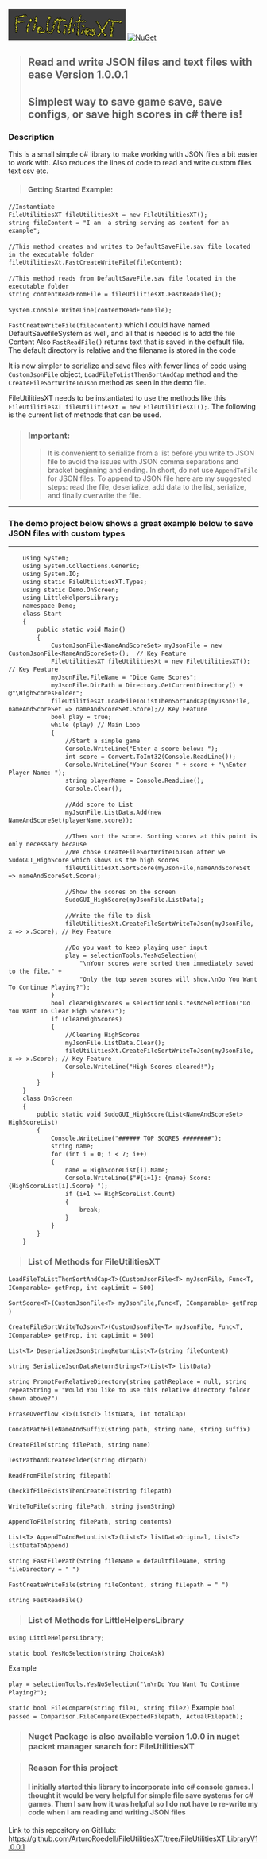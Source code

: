 ![image info](./icon/FileUtilitiesXT_icon.png)
[![NuGet](https://img.shields.io/nuget/vpre/ArturoRoedell.Util.FileUtilitiesXT.svg)](https://www.nuget.org/packages/downloader)

>## Read and write JSON files and text files with ease Version 1.0.0.1
>## Simplest way to save game save, save configs, or save high scores in c# there is!

### Description

This is a small simple c# library to make working with JSON files a  bit easier to work with. Also reduces the lines of code to read and write custom files text csv etc.

>#### Getting Started Example:

    //Instantiate
	FileUtilitiesXT fileUtilitiesXt = new FileUtilitiesXT();  
	string fileContent = "I am  a string serving as content for an example";

    //This method creates and writes to DefaultSaveFile.sav file located in the executable folder
	fileUtilitiesXt.FastCreateWriteFile(fileContent); 

    //This method reads from DefaultSaveFile.sav file located in the executable folder
	string contentReadFromFile = fileUtilitiesXt.FastReadFile();

	System.Console.WriteLine(contentReadFromFile);




`FastCreateWriteFile(filecontent)` which I could have named DefaultSavefileSystem as well, and all that is needed is to add the file Content
Also `FastReadFile()` returns text that is saved in the default file. The default directory is relative and the filename is stored in the code

It is now simpler to serialize and save files with fewer lines of code using `CustomJsonFile` object,
`LoadFileToListThenSortAndCap` method and the `CreateFileSortWriteToJson` method as seen in the demo file.


FileUtilitiesXT needs to be instantiated to use the methods like this `FileUtilitiesXT fileUtilitiesXt = new FileUtilitiesXT();`. The following is the current list of methods that can be used.



>### Important:
>>It is convenient to serialize from a list before you write to JSON file to avoid the issues with
JSON comma separations and bracket beginning and ending. In short, do not use `AppendToFile` for JSON files.
To append to JSON file here are my suggested steps: read the file, deserialize,
add data to the list, serialize, and finally overwrite the file.
***


### The demo project below shows a great example below to save JSON files with custom types
***


        using System;
        using System.Collections.Generic;
        using System.IO;
        using static FileUtilitiesXT.Types;
        using static Demo.OnScreen;
        using LittleHelpersLibrary;
        namespace Demo;
        class Start
        {
            public static void Main()
            {
                CustomJsonFile<NameAndScoreSet> myJsonFile = new CustomJsonFile<NameAndScoreSet>();  // Key Feature
                FileUtilitiesXT fileUtilitiesXt = new FileUtilitiesXT();  // Key Feature
                myJsonFile.FileName = "Dice Game Scores";
                myJsonFile.DirPath = Directory.GetCurrentDirectory() + @"\HighScoresFolder";
                fileUtilitiesXt.LoadFileToListThenSortAndCap(myJsonFile, nameAndScoreSet => nameAndScoreSet.Score);// Key Feature
                bool play = true;
                while (play) // Main Loop
                {
                    //Start a simple game
                    Console.WriteLine("Enter a score below: ");
                    int score = Convert.ToInt32(Console.ReadLine());
                    Console.WriteLine("Your Score: " + score + "\nEnter Player Name: ");
                    string playerName = Console.ReadLine();
                    Console.Clear();
                    
                    //Add score to List
                    myJsonFile.ListData.Add(new NameAndScoreSet(playerName,score));
                    
                    //Then sort the score. Sorting scores at this point is only necessary because
                    //We chose CreateFileSortWriteToJson after we SudoGUI_HighScore which shows us the high scores
                    fileUtilitiesXt.SortScore(myJsonFile,nameAndScoreSet => nameAndScoreSet.Score);
                    
                    //Show the scores on the screen
                    SudoGUI_HighScore(myJsonFile.ListData);
                    
                    //Write the file to disk
                    fileUtilitiesXt.CreateFileSortWriteToJson(myJsonFile, x => x.Score); // Key Feature
                    
                    //Do you want to keep playing user input
                    play = selectionTools.YesNoSelection(
                        "\nYour scores were sorted then immediately saved to the file." +
                        "Only the top seven scores will show.\nDo You Want To Continue Playing?");
                }
                bool clearHighScores = selectionTools.YesNoSelection("Do You Want To Clear High Scores?");
                if (clearHighScores)
                {
                    //Clearing HighScores
                    myJsonFile.ListData.Clear();
                    fileUtilitiesXt.CreateFileSortWriteToJson(myJsonFile, x => x.Score); // Key Feature
                    Console.WriteLine("High Scores cleared!");
                }
            }
        }
        class OnScreen
        {
            public static void SudoGUI_HighScore(List<NameAndScoreSet> HighScoreList)
            {
                Console.WriteLine("###### TOP SCORES ########");
                string name;
                for (int i = 0; i < 7; i++)
                {
                    name = HighScoreList[i].Name;
                    Console.WriteLine($"#{i+1}: {name} Score:  {HighScoreList[i].Score} ");
                    if (i+1 >= HighScoreList.Count)
                    {
                        break;
                    }
                }
            }
        }



>### List of Methods for FileUtilitiesXT

`LoadFileToListThenSortAndCap<T>(CustomJsonFile<T> myJsonFile, Func<T, IComparable> getProp, int capLimit = 500)`

`SortScore<T>(CustomJsonFile<T> myJsonFile,Func<T, IComparable> getProp )`

`CreateFileSortWriteToJson<T>(CustomJsonFile<T> myJsonFile, Func<T, IComparable> getProp, int capLimit = 500)`

`List<T> DeserializeJsonStringReturnList<T>(string fileContent)`

`string SerializeJsonDataReturnString<T>(List<T> listData)`

`string PromptForRelativeDirectory(string pathReplace = null, string repeatString = "Would You like to use this relative directory folder shown above?")`

`ErraseOverflow <T>(List<T> listData, int totalCap)`

`ConcatPathFileNameAndSuffix(string path, string name, string suffix)`

`CreateFile(string filePath, string name)`

`TestPathAndCreateFolder(string dirpath)`

`ReadFromFile(string filepath)`

`CheckIfFileExistsThenCreateIt(string filepath)`

`WriteToFile(string filePath, string jsonString)`

`AppendToFile(string filePath, string contents)`

`List<T> AppendToAndRetunList<T>(List<T> listDataOriginal, List<T> listDataToAppend)`

`string FastFilePath(String fileName = defaultfileName, string fileDirectory = " ")`

`FastCreateWriteFile(string fileContent, string filepath = " ")`

`string FastReadFile()`

>### List of Methods for LittleHelpersLibrary

`using LittleHelpersLibrary;`

`static bool YesNoSelection(string ChoiceAsk)`

Example

`play = selectionTools.YesNoSelection("\n\nDo You Want To Continue Playing?");`

`static bool FileCompare(string file1, string file2)`
Example
`bool passed = Comparison.FileCompare(ExpectedFilepath, ActualFilepath);`

>### Nuget Package is also available version 1.0.0 in nuget packet manager search for: FileUtilitiesXT

>### Reason for this project
>#### I initially started this library to incorporate into c# console games. I thought it would be very helpful for simple file save systems for c# games. Then I saw how it was helpful so I do not have to re-write my code when I am reading and writing JSON files

Link to this repository on GitHub:
https://github.com/ArturoRoedell/FileUtilitiesXT/tree/FileUtilitiesXT.LibraryV1.0.0.1


